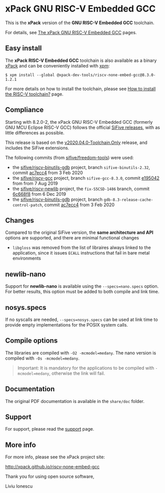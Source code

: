 # xPack GNU RISC-V Embedded GCC

This is the **xPack** version of the
**GNU RISC-V Embedded GCC** toolchain.

For details, see
[The xPack GNU RISC-V Embedded GCC](https://xpack.github.io/riscv-none-embed-gcc/) pages.

## Easy install

The **xPack RISC-V Embedded GCC** toolchain is also available as a
binary [xPack](https://www.npmjs.com/package/@xpack-dev-tools/riscv-none-embed-gcc)
and can be conveniently installed with [xpm](https://www.npmjs.com/package/xpm):

```console
$ xpm install --global @xpack-dev-tools/riscv-none-embed-gcc@8.3.0-1.2.1
```

For more details on how to install the toolchain, please see
[How to install the RISC-V toolchain?](http://xpack.github.io/toolchain/riscv-bone-embed-gcc/install/) page.

## Compliance

Starting with 8.2.0-2, the xPack GNU RISC-V Embedded GCC (formerly
GNU MCU Eclipse RISC-V GCC) follows
the official [SiFive releases](https://github.com/sifive/freedom-tools/releases),
with as little differences as possible.

This release is based on the
[v2020.04.0-Toolchain.Only](https://github.com/sifive/freedom-tools/releases/tag/v2020.04.0-Toolchain.Only)
release, and includes the SiFive extensions.

The following commits (from [sifive/freedom-tools](https://github.com/sifive/freedom-tools/tree/v2020.04.0-Toolchain.Only)) were used:

- the [sifive/riscv-binutils-gdb](https://github.com/sifive/riscv-binutils-gdb)
project, branch `sifive-binutils-2.32`, commit
[ac7ecc4](https://github.com/sifive/riscv-binutils-gdb/tree/ac7ecc464d0b0466c056a29e357da0f38aec4705)
from 3 Feb 2020
- the [sifive/riscv-gcc](https://github.com/sifive/riscv-gcc) project,
branch `sifive-gcc-8.3.0`, commit
[e195042](https://github.com/sifive/riscv-gcc/tree/e195042babe2dc30d9fabb88d336d8c8679b3702)
from from 7 Aug 2019
- the [sifive/riscv-newlib](https://github.com/sifive/riscv-newlib) project, the `fix-S5CSD-1486` branch,
commit [6c668f8](https://github.com/sifive/riscv-newlib/tree/6c668f856bdd678ac1885aa07ffcfcc7483221b8)
from 6 Dec 2019
- the [sifive/riscv-binutils-gdb](https://github.com/sifive/riscv-binutils-gdb)
project, branch `gdb-8.3-release-cache-control-patch`, commit
[ac7ecc4](https://github.com/sifive/riscv-binutils-gdb/tree/62a5c5e36b338bd15c7671332bb49c4ef1e5db15)
from 3 Feb 2020

## Changes

Compared to the original SiFive version, the **same architecture and API**
options are supported, and there are minimal functional changes

- `libgloss` was removed from the list of libraires always linked to the
  application, since it issues `ECALL`
  instructions that fail in bare metal environments

## newlib-nano

Support for **newlib-nano** is available using the
`--specs=nano.specs` option. For better results, this option must be
added to both compile and link time.

## nosys.specs

If no syscalls are needed, `--specs=nosys.specs` can be used at link
time to provide empty implementations for the POSIX system calls.

## Compile options

The libraries are compiled with `-O2 -mcmodel=medany`. The nano version is
compiled with `-Os -mcmodel=medany`.

> Important: It is mandatory for the applications to be compiled with
`-mcmodel=medany`, otherwise the link will fail.

## Documentation

The original PDF documentation is available in the `share/doc` folder.

## Support

For support, please read the
[support](https://xpack.github.io/riscv-none-embed-gcc/support/) page.

## More info

For more info, please see the xPack project site:

  http://xpack.github.io/riscv-none-embed-gcc


Thank you for using open source software,

Liviu Ionescu

